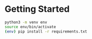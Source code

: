 # Getting Started

```bash
python3 -m venv env
source env/bin/activate
(env) pip install -r requirements.txt
```
